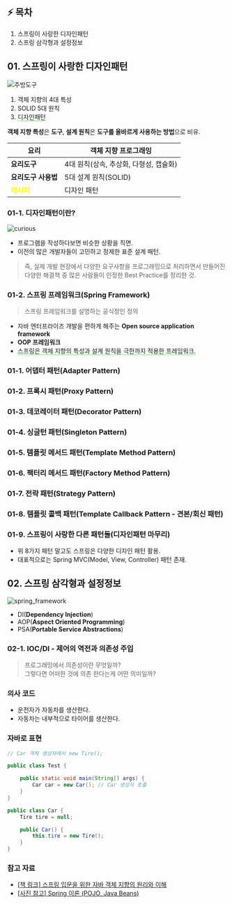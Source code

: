 ## ⚡ 목차

1.  스프링이 사랑한 디자인패턴
2.  스프링 삼각형과 설정정보

## 01. 스프링이 사랑한 디자인패턴

![주방도구](./images/kitchen_utensils.jpg)

1. 객체 지향의 4대 특성
2. SOLID 5대 원칙
3. <u style="text-decoration: none; border-bottom: 1px solid rgb(99, 238, 86); padding-bottom: 0px;">디자인패턴</u>

**객체 지향 특성**은 **도구**, **설계 원칙**은 **도구를 올바르게 사용하는 방법**으로 비유.

| 요리                                                       | 객체 지향 프로그래밍                   |
| ---------------------------------------------------------- | -------------------------------------- |
| **요리도구**                                               | 4대 원칙(상속, 추상화, 다형성, 캡슐화) |
| **요리도구 사용법**                                        | 5대 설계 원칙(SOLID)                   |
| <span style="color:yellow; font-weight:bold">레시피</span> | 디자인 패턴                            |

### 01-1. 디자인패턴이란?

![curious](./images/curious.jpg)

- 프로그램을 작성하다보면 비슷한 상황을 직면.
- 이전의 많은 개발자들이 고민하고 정제한 표준 설계 패턴.

> 즉, 실제 개발 현장에서 다양한 요구사항을 프로그래밍으로 처리하면서 만들어진 다양한 해결책 중 많은 사람들이 인정한 Best Practice를 정리한 것.

### 01-2. 스프링 프레임워크(Spring Framework)

> 스프링 프레임워크를 설명하는 공식정인 정의

- 자바 엔터프라이즈 개발을 편하게 해주는 **Open source application framework**
- **OOP 프레임워크**
- <u style="text-decoration: none; border-bottom: 1px solid rgb(99, 238, 86); padding-bottom: 0px">스프링은 객체 지향의 특성과 설계 원칙을 극한까지 적용한 프레임워크.</u>

### 01-1. 어댑터 패턴(Adapter Pattern)

### 01-2. 프록시 패턴(Proxy Pattern)

### 01-3. 데코레이터 패턴(Decorator Pattern)

### 01-4. 싱글턴 패턴(Singleton Pattern)

### 01-5. 템플릿 메서드 패턴(Template Method Pattern)

### 01-6. 팩터리 메서드 패턴(Factory Method Pattern)

### 01-7. 전략 패턴(Strategy Pattern)

### 01-8. 템플릿 콜백 패턴(Template Callback Pattern - 견본/회신 패턴)

### 01-9. 스프링이 사랑한 다른 패턴들(디자인패턴 마무리)

- 위 8가지 패턴 말고도 스프링은 다양한 디자인 패턴 활용.
- 대표적으로는 Spring MVC(Model, View, Controller) 패턴 존재.

## 02. 스프링 삼각형과 설정정보

![spring_framework](./images/spring_fw.png)

- DI(**Dependency Injection**)
- AOP(**Aspect Oriented Programming**)
- PSA(**Portable Service Abstractions**)

### 02-1. IOC/DI - 제어의 역전과 의존성 주입

> 프로그래밍에서 의존성이란 무엇일까?  
> 그렇다면 어떠한 것에 의존 한다는게 어떤 의미일까?

### 의사 코드

- 운전자가 자동차를 생산한다.
- 자동차는 내부적으로 타이어를 생산한다.

### 자바로 표현

```java
// Car 객체 생성자에서 new Tire();

public class Test {

    public static void main(String[] args) {
        Car car = new Car(); // Car 생성자 호출
    }
}
```

```java
public class Car {
    Tire tire = null;

    public Car() {
        this.tire = new Tire();
    }
}
```

### 참고 자료

- [[책 링크] 스프링 입문을 위한 자바 객체 지향의 원리와 이해](http://www.yes24.com/Product/Goods/22483294)
- [[사진 참고] Spring 이론 (POJO, Java Beans)](https://ksshlee.github.io/spring/spring/)
